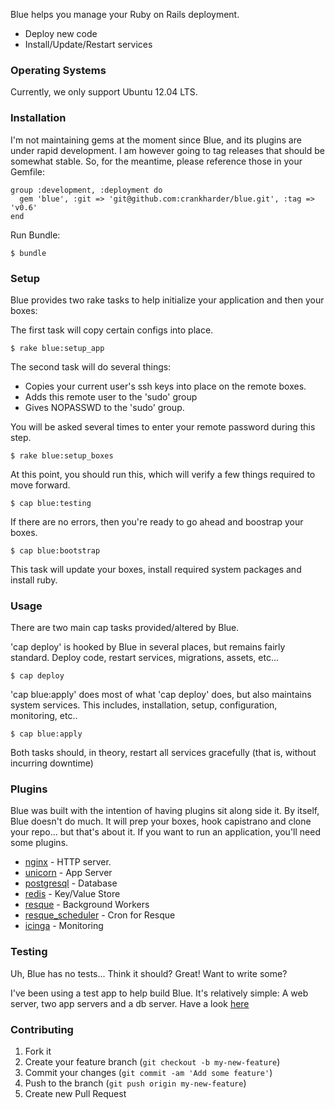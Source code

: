 Blue helps you manage your Ruby on Rails deployment.

* Deploy new code
* Install/Update/Restart services

### Operating Systems

Currently, we only support Ubuntu 12.04 LTS.

### Installation

I'm not maintaining gems at the moment since Blue, and its plugins are under rapid development.
I am however going to tag releases that should be somewhat stable.  So, for the meantime, please reference those in your Gemfile:

    group :development, :deployment do
      gem 'blue', :git => 'git@github.com:crankharder/blue.git', :tag => 'v0.6'
    end

Run Bundle:

    $ bundle

### Setup

Blue provides two rake tasks to help initialize your application and then your boxes:

The first task will copy certain configs into place.

    $ rake blue:setup_app

The second task will do several things:
* Copies your current user's ssh keys into place on the remote boxes.
* Adds this remote user to the 'sudo' group
* Gives NOPASSWD to the 'sudo' group.

You will be asked several times to enter your remote password during this step.

    $ rake blue:setup_boxes

At this point, you should run this, which will verify a few things required to move forward.

    $ cap blue:testing

If there are no errors, then you're ready to go ahead and boostrap your boxes.

    $ cap blue:bootstrap

This task will update your boxes, install required system packages and install ruby.

### Usage

There are two main cap tasks provided/altered by Blue.

'cap deploy' is hooked by Blue in several places, but remains fairly standard.  Deploy code, restart services, migrations, assets, etc...

    $ cap deploy

'cap blue:apply' does most of what 'cap deploy' does, but also maintains system services.
This includes, installation, setup, configuration, monitoring, etc..

    $ cap blue:apply

Both tasks should, in theory, restart all services gracefully (that is, without incurring downtime)

### Plugins
Blue was built with the intention of having plugins sit along side it.
By itself, Blue doesn't do much.  It will prep your boxes, hook capistrano and clone your repo... but that's about it.
If you want to run an application, you'll need some plugins.

* [nginx](https://github.com/crankharder/blue-nginx) - HTTP server.
* [unicorn](https://github.com/crankharder/blue-unicorn) - App Server
* [postgresql](https://github.com/crankharder/blue-postgresql) - Database
* [redis](https://github.com/crankharder/blue-redis) - Key/Value Store
* [resque](https://github.com/crankharder/blue-resque) - Background Workers
* [resque_scheduler](https://github.com/crankharder/blue-resque_scheduler) - Cron for Resque
* [icinga](https://github.com/crankharder/blue-icinga) - Monitoring

### Testing

Uh, Blue has no tests... Think it should? Great! Want to write some?

I've been using a test app to help build Blue.  It's relatively simple: A web server, two app servers and a db server.  Have a look [here](https://github.com/crankharder/blue-test-app)

### Contributing

1. Fork it
2. Create your feature branch (`git checkout -b my-new-feature`)
3. Commit your changes (`git commit -am 'Add some feature'`)
4. Push to the branch (`git push origin my-new-feature`)
5. Create new Pull Request

